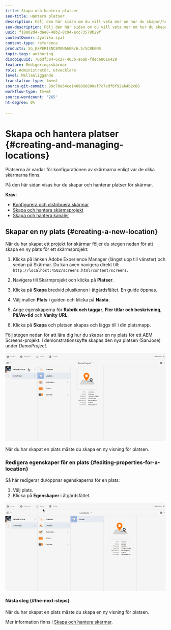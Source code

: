 ```yaml
---
title: Skapa och hantera platser
seo-title: Hantera platser
description: Följ den här sidan om du vill veta mer om hur du skapar/hanterar platser.
seo-description: Följ den här sidan om du vill veta mer om hur du skapar/hanterar platser.
uuid: f18802d4-dae8-48b2-8c94-ecc73579b29f
contentOwner: Jyotika syal
content-type: reference
products: SG_EXPERIENCEMANAGER/6.5/SCREENS
topic-tags: authoring
discoiquuid: 70bdf384-6c27-403b-a6ab-fdec68016428
feature: Redigeringsskärmar
role: Administratör, utvecklare
level: Mellanliggande
translation-type: tm+mt
source-git-commit: 89c70e64ce1409888800af7c7edfbf92ab4b2c68
workflow-type: tm+mt
source-wordcount: '265'
ht-degree: 0%

---
```



# Skapa och hantera platser {#creating-and-managing-locations}

Platserna är värdar för konfigurationen av skärmarna enligt var de olika skärmarna finns.

På den här sidan visas hur du skapar och hanterar platser för skärmar.

**Krav**:

* [Konfigurera och distribuera skärmar](configuring-screens-introduction.md)
* [Skapa och hantera skärmsprojekt](creating-a-screens-project.md)
* [Skapa och hantera kanaler](managing-channels.md)

## Skapar en ny plats {#creating-a-new-location}

När du har skapat ett projekt för skärmar följer du stegen nedan för att skapa en ny plats för ett skärmsprojekt:

1. Klicka på länken Adobe Experience Manager (längst upp till vänster) och sedan på Skärmar. Du kan även navigera direkt till: `http://localhost:4502/screens.html/content/screens`.
1. Navigera till Skärmprojekt och klicka på **Platser**.
1. Klicka på **Skapa** bredvid plusikonen i åtgärdsfältet. En guide öppnas.
1. Välj mallen **Plats** i guiden och klicka på **Nästa**.

1. Ange egenskaperna för **Rubrik och taggar**, **Fler titlar och beskrivning**, **På/Av-tid** och **Vanity URL**.

1. Klicka på **Skapa** och platsen skapas och läggs till i din platsmapp.

Följ stegen nedan för att lära dig hur du skapar en ny plats för ett AEM Screens-projekt. I demonstrationssyfte skapas den nya platsen (SanJose) under *DemoProject*.

![player2](assets/player2.gif)

När du har skapat en plats måste du skapa en ny visning för platsen.

### Redigera egenskaper för en plats {#editing-properties-for-a-location}

Så här redigerar du/öppnar egenskaperna för en plats:

1. Välj plats.
1. Klicka på **Egenskaper** i åtgärdsfältet.

![player3](assets/player3.gif)

#### Nästa steg {#the-next-steps}

När du har skapat en plats måste du skapa en ny visning för platsen.

Mer information finns i [Skapa och hantera skärmar](managing-displays.md).
